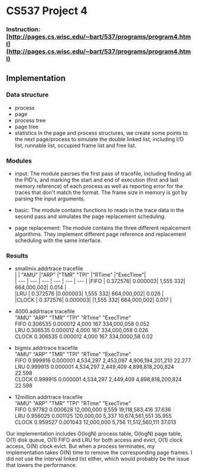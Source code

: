 # CS537 Project 4
### Instruction: [http://pages.cs.wisc.edu/~bart/537/programs/program4.html](http://pages.cs.wisc.edu/~bart/537/programs/program4.html)
## Implementation
### Data structure
- process
- page
- process tree
- page tree
- statistics
In the page and process structures, we create some points to the next page/process to simulate the double linked list, including I/O list, runnable list, occupied frame list and free list.
### Modules
- input: The module pasrses the first pass of tracefile, including finding all the PID's, and marking the start and end of execution (first and last memory reference) of each process as well as reporting error for the traces that don't match the format. The frame size in memory is got by parsing the input arguments.

- basic: The module contains functions to reads in the trace data in the second pass and simulates the page replacement scheduling. 

- page replacement: The module contains the three different repalcement algorithms. They implement different page reference and replacement scheduling with the same interface.

### Results
- smallmix.addrtrace  tracefile <br/>
|       | "AMU"    |"ARP"	    |"TMR" "TPI"	 |"RTime"	|"ExecTime"| <br/>
| --- | --- | --- | --- | --- | --- |
|FIFO |  0.372576|	0.000003|	1,555	332|	664,000,002|	0.014 |  <br/>
|LRU   | 0.372576	|0.000003|	1,555	332|	664,000,002|	0.026 |  <br/>
|CLOCK | 0.372576|	0.000003|	|1,555	332|	664,000,002|	0.017 | <br/>

- 4000.addrtrace  tracefile  <br/>
       "AMU"    "ARP"	    "TMR" "TPI"	 "RTime"	"ExecTime" <br/>
FIFO   0.306535	0.000012	4,000	167	334,000,058	0.052  <br/>
LRU    0.306535	0.000012	4,000	167	334,000,058	0.026 <br/>
CLOCK  0.306535	0.000012	4,000	167	334,0000,58	0.02 <br/>
 
- bigmix.addrtrace  tracefile <br/>
       "AMU"    "ARP"	    "TMR"       "TPI"	       "RTime"	   "ExecTime" <br/>
FIFO   0.999916	0.000001	4,534,297	2,453,097	4,906,194,201,210	22.277 <br/>
LRU    0.999915	0.000001	4,534,297	2,449,409	4,898,818,200,824	22.598 <br/>
CLOCK  0.999915	0.000001	4,534,297	2,449,409	4,898,818,200,824	22.598 <br/>

- 12million.addrtrace  tracefile <br/>
       "AMU"    "ARP"	    "TMR"       "TPI"	    "RTime"	   "ExecTime" <br/>
FIFO   0.97782	0.000628	12,000,000	9,559	19,118,583,416	37.636 <br/>
LRU    0.956025	0.001125	120,000,00	5,337	10,674,561,551	35.955 <br/>
CLOCK  0.959527	0.001043	12,000,000	5,756	11,512,560,111	37.013 <br/>

Our implementation includes O(logN) process table, O(logN) page table, O(1) disk queue, O(1) FIFO and LRU for both access and evict, O(1) clock access, O(N) clock evict. But when a process terminates, my implementation takes O(N) time to remove the corresponding page frames. I did not use the interval linked list either, which would probably be the issue that lowers the performance.


          
